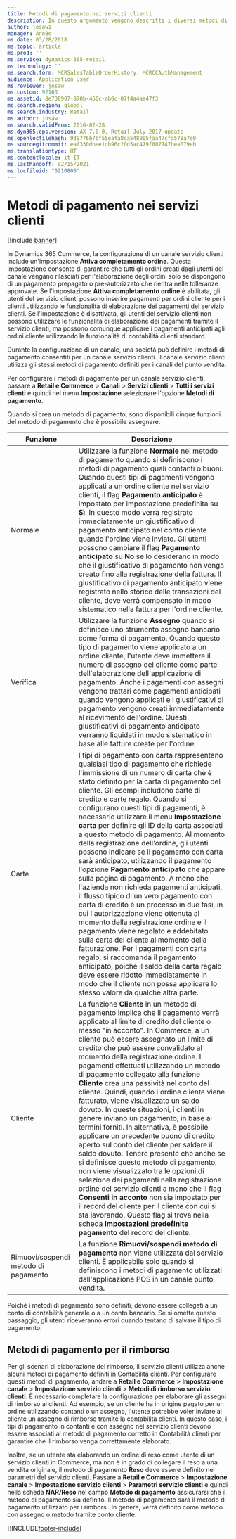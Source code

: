 ```yaml
---
title: Metodi di pagamento nei servizi clienti
description: In questo argomento vengono descritti i diversi metodi di pagamento che è possibile utilizzare in un servizio clienti Dynamics 365 Commerce.
author: josaw1
manager: AnnBe
ms.date: 03/28/2018
ms.topic: article
ms.prod: ''
ms.service: dynamics-365-retail
ms.technology: ''
ms.search.form: MCRSalesTableOrderHistory, MCRCCAuthManagement
audience: Application User
ms.reviewer: josaw
ms.custom: 92163
ms.assetid: 8e738907-870b-466c-ab0c-07f4a4aa47f3
ms.search.region: global
ms.search.industry: Retail
ms.author: josaw
ms.search.validFrom: 2016-02-28
ms.dyn365.ops.version: AX 7.0.0, Retail July 2017 update
ms.openlocfilehash: 939776b7bf55eafa8ca548905faa47cfa578a7e0
ms.sourcegitcommit: eaf330dbee1db96c20d5ac479f007747bea079eb
ms.translationtype: HT
ms.contentlocale: it-IT
ms.lasthandoff: 02/15/2021
ms.locfileid: "5210805"
---
```

# <a name="payment-methods-in-call-centers"></a>Metodi di pagamento nei servizi clienti

[!include [banner](includes/banner.md)]

In Dynamics 365 Commerce, la configurazione di un canale servizio clienti include un'impostazione **Attiva completamento ordine**. Questa impostazione consente di garantire che tutti gli ordini creati dagli utenti del canale vengano rilasciati per l'elaborazione degli ordini solo se dispongono di un pagamento prepagato o pre-autorizzato che rientra nelle tolleranze approvate. Se l'impostazione **Attiva completamento ordine** è abilitata, gli utenti del servizio clienti possono inserire pagamenti per ordini cliente per i clienti utilizzando le funzionalità di elaborazione dei pagamenti del servizio clienti. Se l'impostazione è disattivata, gli utenti del servizio clienti non possono utilizzare le funzionalità di elaborazione dei pagamenti tramite il servizio clienti, ma possono comunque applicare i pagamenti anticipati agli ordini cliente utilizzando la funzionalità di contabilità clienti standard.

Durante la configurazione di un canale, una società può definire i metodi di pagamento consentiti per un canale servizio clienti. Il canale servizio clienti utilizza gli stessi metodi di pagamento definiti per i canali del punto vendita.

Per configurare i metodi di pagamento per un canale servizio clienti, passare a **Retail e Commerce** \> **Canali** \> **Servizi clienti** \> **Tutti i servizi clienti** e quindi nel menu **Impostazione** selezionare l'opzione **Metodi di pagamento**.

Quando si crea un metodo di pagamento, sono disponibili cinque funzioni del metodo di pagamento che è possibile assegnare.

| Funzione            | Descrizione |
|---------------------|-------------|
| Normale              | Utilizzare la funzione **Normale** nel metodo di pagamento quando si definiscono i metodi di pagamento quali contanti o buoni. Quando questi tipi di pagamenti vengono applicati a un ordine cliente nel servizio clienti, il flag **Pagamento anticipato** è impostato per impostazione predefinita su **Sì**. In questo modo verrà registrato immediatamente un giustificativo di pagamento anticipato nel conto cliente quando l'ordine viene inviato. Gli utenti possono cambiare il flag **Pagamento anticipato** su **No** se lo desiderano in modo che il giustificativo di pagamento non venga creato fino alla registrazione della fattura. Il giustificativo di pagamento anticipato viene registrato nello storico delle transazioni del cliente, dove verrà compensato in modo sistematico nella fattura per l'ordine cliente. |
| Verifica               | Utilizzare la funzione **Assegno** quando si definisce uno strumento assegno bancario come forma di pagamento. Quando questo tipo di pagamento viene applicato a un ordine cliente, l'utente deve immettere il numero di assegno del cliente come parte dell'elaborazione dell'applicazione di pagamento. Anche i pagamenti con assegni vengono trattari come pagamenti anticipati quando vengono applicati e i giustificativi di pagamento vengono creati immediatamente al ricevimento dell'ordine. Questi giustificativi di pagamento anticipato verranno liquidati in modo sistematico in base alle fatture create per l'ordine. |
| Carte               | I tipi di pagamento con carta rappresentano qualsiasi tipo di pagamento che richiede l'immissione di un numero di carta che è stato definito per la carta di pagamento del cliente. Gli esempi includono carte di credito e carte regalo. Quando si configurano questi tipi di pagamenti, è necessario utilizzare il menu **Impostazione carta** per definire gli ID della carta associati a questo metodo di pagamento. Al momento della registrazione dell'ordine, gli utenti possono indicare se il pagamento con carta sarà anticipato, utilizzando il pagamento l'opzione **Pagamento anticipato** che appare sulla pagina di pagamento. A meno che l'azienda non richieda pagamenti anticipati, il flusso tipico di un vero pagamento con carta di credito è un processo in due fasi, in cui l'autorizzazione viene ottenuta al momento della registrazione ordine e il pagamento viene regolato e addebitato sulla carta del cliente al momento della fatturazione. Per i pagamenti con carta regalo, si raccomanda il pagamento anticipato, poiché il saldo della carta regalo deve essere ridotto immediatamente in modo che il cliente non possa applicare lo stesso valore da qualche altra parte. |
| Cliente            | La funzione **Cliente** in un metodo di pagamento implica che il pagamento verrà applicato al limite di credito del cliente o messo "in acconto". In Commerce, a un cliente può essere assegnato un limite di credito che può essere convalidato al momento della registrazione ordine. I pagamenti effettuati utilizzando un metodo di pagamento collegato alla funzione **Cliente** crea una passività nel conto del cliente. Quindi, quando l'ordine cliente viene fatturato, viene visualizzato un saldo dovuto. In queste situazioni, i clienti in genere inviano un pagamento, in base ai termini forniti. In alternativa, è possibile applicare un precedente buono di credito aperto sul conto del cliente per saldare il saldo dovuto. Tenere presente che anche se si definisce questo metodo di pagamento, non viene visualizzato tra le opzioni di selezione dei pagamenti nella registrazione ordine del servizio clienti a meno che il flag **Consenti in acconto** non sia impostato per il record del cliente per il cliente con cui si sta lavorando. Questo flag si trova nella scheda **Impostazioni predefinite pagamento** del record del cliente. |
| Rimuovi/sospendi metodo di pagamento | La funzione **Rimuovi/sospendi metodo di pagamento** non viene utilizzata dal servizio clienti. È applicabile solo quando si definiscono i metodi di pagamento utilizzati dall'applicazione POS in un canale punto vendita. |

Poiché i metodi di pagamento sono definiti, devono essere collegati a un conto di contabilità generale o a un conto bancario. Se si omette questo passaggio, gli utenti riceveranno errori quando tentano di salvare il tipo di pagamento.

## <a name="refund-payment-methods"></a>Metodi di pagamento per il rimborso

Per gli scenari di elaborazione del rimborso, il servizio clienti utilizza anche alcuni metodi di pagamento definiti in Contabilità clienti. Per configurare questi metodi di pagamento, andare a **Retail e Commerce** \> **Impostazione canale** \> **Impostazione servizio clienti** \> **Metodi di rimborso servizio clienti**. È necessario completare la configurazione per elaborare gli assegni di rimborso ai clienti. Ad esempio, se un cliente ha in origine pagato per un ordine utilizzando contanti o un assegno, l'utente potrebbe voler inviare al cliente un assegno di rimborso tramite la contabilità clienti. In questo caso, i tipi di pagamento in contanti e con assegno nel servizio clienti devono essere associati al metodo di pagamento corretto in Contabilità clienti per garantire che il rimborso venga correttamente elaborato.

Inoltre, se un utente sta elaborando un ordine di reso come utente di un servizio clienti in Commerce, ma non è in grado di collegare il reso a una vendita originale, il metodo di pagamento **Reso** deve essere definito nei parametri del servizio clienti. Passare a **Retail e Commerce** \> **Impostazione canale** \> **Impostazione servizio clienti** \> **Parametri servizio clienti** e quindi nella scheda **NAR/Reso** nel campo **Metodo di pagamento** assicurarsi che il metodo di pagamento sia definito. Il metodo di pagamento sarà il metodo di pagamento utilizzato per i rimborsi. In genere, verrà definito come metodo con assegno o metodo tramite conto cliente.


[!INCLUDE[footer-include](../includes/footer-banner.md)]